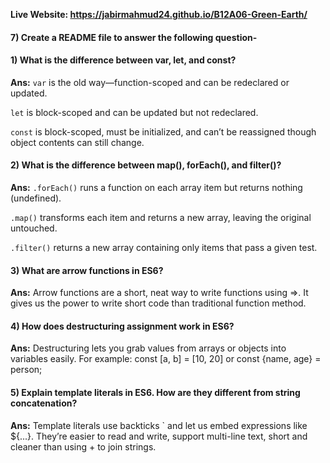 **Live Website: https://jabirmahmud24.github.io/B12A06-Green-Earth/**

#### 7) Create a README file to answer the following question-

#### 1) What is the difference between var, let, and const?

**Ans:**
`var` is the old way—function-scoped and can be redeclared or updated.

`let` is block-scoped and can be updated but not redeclared.

`const` is block-scoped, must be initialized, and can’t be reassigned though object contents can still change.

#### 2) What is the difference between map(), forEach(), and filter()?

**Ans:**
`.forEach()` runs a function on each array item but returns nothing (undefined).

`.map()` transforms each item and returns a new array, leaving the original untouched.

`.filter()` returns a new array containing only items that pass a given test.

#### 3) What are arrow functions in ES6?

**Ans:**
Arrow functions are a short, neat way to write functions using =>. It gives us the power to write short code than traditional function method.

#### 4) How does destructuring assignment work in ES6?

**Ans:**
Destructuring lets you grab values from arrays or objects into variables easily.
For example: const [a, b] = [10, 20] or const {name, age} = person;

#### 5) Explain template literals in ES6. How are they different from string concatenation?

**Ans:**
Template literals use backticks ` and let us embed expressions like ${...}.
They’re easier to read and write, support multi-line text, short and cleaner than using + to join strings.
